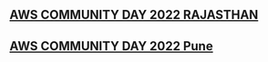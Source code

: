 ## [AWS COMMUNITY DAY 2022 RAJASTHAN](https://awsugjaipur.in/)

## [AWS COMMUNITY DAY 2022 Pune](https://acdpune.in/)
